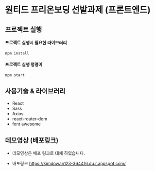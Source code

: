 # 원티드 프리온보딩 선발과제 (프론트엔드)

## 프로젝트 실행

#### 프로젝트 실행시 필요한 라이브러리

```
npm install
```

#### 프로젝트 실행 명령어
```
npm start
```
## 사용기술 & 라이브러리
- React
- Sass
- Axios
- react-router-dom
- font awesome

## 데모영상 (배포링크)

- 데모영상은 배포 링크로 대체 하였습니다.  

- 배포링크 https://kimdowan123-364416.du.r.appspot.com/

